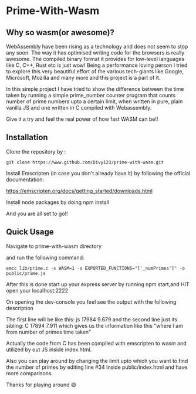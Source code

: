 Prime-With-Wasm
====

## Why so wasm(or awesome)?

WebAssembly have been rising as a  technology and does not seem to stop any soon.
The way it has optimised writing code for the browsers is really awesome. The compiled binary format it provides for low-level languages like C, C++, Rust etc is just wow!
Being a performance loving person I tried to explore this very beautiful effort of the various tech-giants like Google, Microsoft, Mozilla and many more and this project is a part of it.

In this simple project I have tried to show the difference between the time taken by running a simple prime_number counter program that counts number of prime numbers upto a certain limit, when written in pure, plain vanilla JS and one written in C compiled with Webassembly.

Give it a try and feel the real power of how fast WASM can be!!


## Installation

Clone the repository by :

`git clone https://www.github.com/Divy123/prime-with-wasm.git`

Install Emscripten (in case you don't already have it) by following the official documentation:

https://emscripten.org/docs/getting_started/downloads.html

Install node packages by doing npm install

And you are all set to go!!

## Quick Usage

Navigate to prime-with-wasm directory

and run the following command:

`emcc lib/prime.c -s WASM=1 -s EXPORTED_FUNCTIONS="['_numPrimes']" -o public/prime.js`

After this is done start up your express server by running npm start,and 
HIT open your localhost:2222

On opening the dev-console you feel see the output with the following description

The first line will be like this:
js 17984 9.679
and the second line just its sibling:
C 17894 7.911
which gives us the information like this "where I am from   number of primes   time taken"

Actually the code from C has been compiled with emscripten to wasm and utilized by out JS inside index.html.

Also you can play around by changing the limit upto which you want to find the number of primes by editing line #34 inside public/index.html and have more comparisons.


Thanks for playing around :smile:
